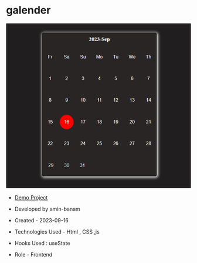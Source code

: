 # galender
![viewfinal](1.png)

- [Demo Project](https://amin-banam.github.io/galender/)

- Developed by amin-banam

- Created - 2023-09-16

- Technologies Used - Html , CSS ,js 

- Hooks Used : useState 

- Role - Frontend
